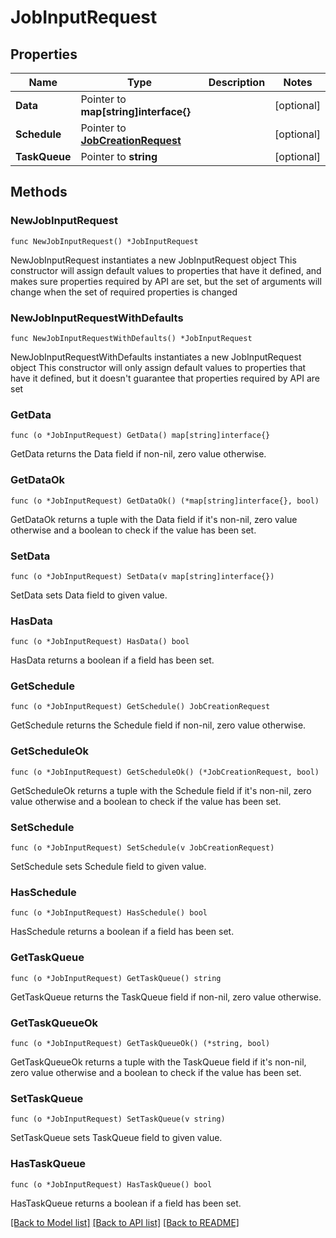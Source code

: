 # JobInputRequest

## Properties

Name | Type | Description | Notes
------------ | ------------- | ------------- | -------------
**Data** | Pointer to **map[string]interface{}** |  | [optional] 
**Schedule** | Pointer to [**JobCreationRequest**](JobCreationRequest.md) |  | [optional] 
**TaskQueue** | Pointer to **string** |  | [optional] 

## Methods

### NewJobInputRequest

`func NewJobInputRequest() *JobInputRequest`

NewJobInputRequest instantiates a new JobInputRequest object
This constructor will assign default values to properties that have it defined,
and makes sure properties required by API are set, but the set of arguments
will change when the set of required properties is changed

### NewJobInputRequestWithDefaults

`func NewJobInputRequestWithDefaults() *JobInputRequest`

NewJobInputRequestWithDefaults instantiates a new JobInputRequest object
This constructor will only assign default values to properties that have it defined,
but it doesn't guarantee that properties required by API are set

### GetData

`func (o *JobInputRequest) GetData() map[string]interface{}`

GetData returns the Data field if non-nil, zero value otherwise.

### GetDataOk

`func (o *JobInputRequest) GetDataOk() (*map[string]interface{}, bool)`

GetDataOk returns a tuple with the Data field if it's non-nil, zero value otherwise
and a boolean to check if the value has been set.

### SetData

`func (o *JobInputRequest) SetData(v map[string]interface{})`

SetData sets Data field to given value.

### HasData

`func (o *JobInputRequest) HasData() bool`

HasData returns a boolean if a field has been set.

### GetSchedule

`func (o *JobInputRequest) GetSchedule() JobCreationRequest`

GetSchedule returns the Schedule field if non-nil, zero value otherwise.

### GetScheduleOk

`func (o *JobInputRequest) GetScheduleOk() (*JobCreationRequest, bool)`

GetScheduleOk returns a tuple with the Schedule field if it's non-nil, zero value otherwise
and a boolean to check if the value has been set.

### SetSchedule

`func (o *JobInputRequest) SetSchedule(v JobCreationRequest)`

SetSchedule sets Schedule field to given value.

### HasSchedule

`func (o *JobInputRequest) HasSchedule() bool`

HasSchedule returns a boolean if a field has been set.

### GetTaskQueue

`func (o *JobInputRequest) GetTaskQueue() string`

GetTaskQueue returns the TaskQueue field if non-nil, zero value otherwise.

### GetTaskQueueOk

`func (o *JobInputRequest) GetTaskQueueOk() (*string, bool)`

GetTaskQueueOk returns a tuple with the TaskQueue field if it's non-nil, zero value otherwise
and a boolean to check if the value has been set.

### SetTaskQueue

`func (o *JobInputRequest) SetTaskQueue(v string)`

SetTaskQueue sets TaskQueue field to given value.

### HasTaskQueue

`func (o *JobInputRequest) HasTaskQueue() bool`

HasTaskQueue returns a boolean if a field has been set.


[[Back to Model list]](../README.md#documentation-for-models) [[Back to API list]](../README.md#documentation-for-api-endpoints) [[Back to README]](../README.md)


